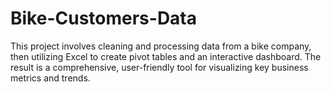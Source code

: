 # Bike-Customers-Data
This project involves cleaning and processing data from a bike company, then utilizing Excel to create pivot tables and an interactive dashboard. The result is a comprehensive, user-friendly tool for visualizing key business metrics and trends.
